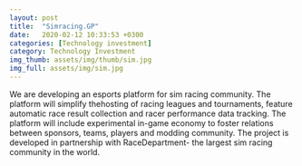 ```yaml
---
layout: post
title:  "Simracing.GP"
date:   2020-02-12 10:33:53 +0300
categories: [Technology investment]
category: Technology Investment
img_thumb: assets/img/thumb/sim.jpg
img_full: assets/img/sim.jpg
---
```

We are developing an esports platform for sim racing community. The platform will simplify thehosting of racing leagues and tournaments, feature automatic race result collection and racer performance data tracking. The platform will include experimental in-game economy to foster relations between sponsors, teams, players and modding community. The project is developed in partnership with RaceDepartment- the largest sim racing community in the world.
<!--more-->